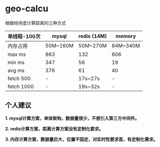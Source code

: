 # geo-calcu
根据经纬度计算距离的三种方式

| 单线程-100次   | mysql    | redis (14M) | memory   |
|------------|----------|-------------|----------|
| 内存占用       | 50M~160M | 50M~270M    | 84M~340M |
| max ms     | 863      | 132         | 606      |
| min ms     | 347      | 56          | 19       |
| avg ms     | 376      | 61          | 40       |
| fetch 500  | -        | 17s~27s     | -        |
| fetch 1000 | -        | 19s~32s     | -        |

## 个人建议

**1. mysql计算方案，单体架构，数据量很少，不想引入第三方中间件。**

**2. redis计算方案，距离计算方案没有定制化要求。**

**3. 内存计算方案，数据量巨大，位置不固定，对实时性要求高，有定制化需求。**